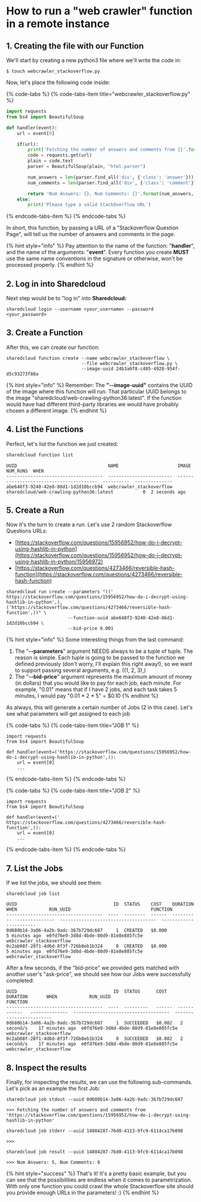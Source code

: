 # How to run a "web crawler" function in a remote instance

## 1. Creating the file with our Function

We'll start by creating a new python3 file where we'll write the code in:

```
$ touch webcrawler_stackoverflow.py
```

Now, let's place the following code inside:

{% code-tabs %}
{% code-tabs-item title="webcrawler\_stackoverflow.py" %}
```python
import requests
from bs4 import BeautifulSoup

def handler(event):
    url = event[0]

    if(url):
        print('Fetching the number of answers and comments from {}'.format(url))
        code = requests.get(url)
        plain = code.text
        parser = BeautifulSoup(plain, "html.parser")

        num_answers = len(parser.find_all('div', {'class': 'answer'}))
        num_comments = len(parser.find_all('div', {'class': 'comment'}))

        return 'Num Answers: {}, Num Comments: {}'.format(num_answers, num_comments)
    else:
        print('Please type a valid StackOverflow URL')
```
{% endcode-tabs-item %}
{% endcode-tabs %}

In short, this function, by passing a URL of a "Stackoverflow Question Page", will tell us the number of answers and comments in the page.

{% hint style="info" %}
 Pay attention to the name of the function: "**handler**", and the name of the arguments: "**event**".  Every function you create **MUST** use the same name conventions in the signature or otherwise, won't be processed properly.
{% endhint %}

## 2. Log in into Sharedcloud

Next step would be to "log in" into **Sharedcloud:**

```text
sharedcloud login --username <your_username> --password <your_password>
```

## 3. Create a Function

After this, we can create our function:

```text
sharedcloud function create --name webcrawler_stackoverflow \
                            --file webcrawler_stackoverflow.py \
                            --image-uuid 24b3a0f8-c405-4928-954f-d5c93273f88a
```

{% hint style="info" %}
Remember: The **"--image-uuid"** contains the UUID of the image where this function will run. That particular UUID belongs to the image "sharedcloud/web-crawling-python36:latest". If the function would have had different third-party libraries we would have probably chosen a different image.
{% endhint %}

## 4. List the Functions

Perfect, let's list the function we just created:

```bash
sharedcloud function list
```

```text
UUID                                  NAME                      IMAGE                                       NUM_RUNS  WHEN
------------------------------------  ------------------------  ----------------------------------------  ----------  --------------
abe648f3-9240-42e0-86d1-1d2d10bccb94  webcrawler_stackoverflow  sharedcloud/web-crawling-python36:latest           0  2 seconds ago
```

## 5. Create a Run

Now it's the turn to create a run. Let's use 2 random Stackoverflow Questions URLs:

* ​[https://stackoverflow.com/questions/15956952/how-do-i-decrypt-using-hashlib-in-python](https://stackoverflow.com/questions/15956952/how-do-i-decrypt-using-hashlib-in-python/15956972)
* [https://stackoverflow.com/questions/4273466/reversible-hash-function](https://stackoverflow.com/questions/4273466/reversible-hash-function)

```text
sharedcloud run create --parameters "(('​https://stackoverflow.com/questions/15956952/how-do-i-decrypt-using-hashlib-in-python',), ('https://stackoverflow.com/questions/4273466/reversible-hash-function',))" \
                       --function-uuid abe648f3-9240-42e0-86d1-1d2d10bccb94 \
                       --bid-price 0.001
```

{% hint style="info" %}
Some interesting things from the last command:

1. The "**--parameters**" argument NEEDS always to be a tuple of tuple. The reason is simple. Each tuple is going to be passed to the function we defined previously \(don't worry, I'll explain this right away!\), so we want to support passing several arguments, e.g. \(\(1, 2, 3\),\)
2. The "**--bid-price**" argument represents the maximum amount of money \(in dollars\) that you would like to pay for each job, each minute. For example, "0.01" means that if I have 2 jobs, and each task takes 5 minutes, I would pay "0.01 \* 2 \* 5" = $0.10
{% endhint %}

As always, this will generate a certain number of Jobs \(2 in this case\). Let's see what parameters will get assigned to each job

{% code-tabs %}
{% code-tabs-item title="JOB 1" %}
```text
import requests
from bs4 import BeautifulSoup

def handler(event=('​https://stackoverflow.com/questions/15956952/how-do-i-decrypt-using-hashlib-in-python',)):
    url = event[0]
    ...
```
{% endcode-tabs-item %}
{% endcode-tabs %}

{% code-tabs %}
{% code-tabs-item title="JOB 2" %}
```text
import requests
from bs4 import BeautifulSoup

def handler(event=('​https://stackoverflow.com/questions/4273466/reversible-hash-function',)):
    url = event[0]
    ...
```
{% endcode-tabs-item %}
{% endcode-tabs %}

## 7. List the Jobs

If we list the jobs, we should see them:

```text
sharedcloud job list
```

```text
UUID                                    ID  STATUS    COST    DURATION    WHEN            RUN_UUID                              FUNCTION
------------------------------------  ----  --------  ------  ----------  --------------  ------------------------------------  -----------------------
0d680b14-3a06-4a2b-9adc-367b729dc687     1  CREATED   $0.000              5 minutes ago  e0fd76e9-3d8d-4bde-80d9-81e8e885fc5e   webcrawler_stackoverflow
0c2ab08f-28f1-4d6d-8f3f-726b8eb1b324     0  CREATED   $0.000              5 minutes ago  e0fd76e9-3d8d-4bde-80d9-81e8e885fc5e   webcrawler_stackoverflow

```

After a few seconds, if the "bid-price" we provided gets matched with another user's "ask-price", we should see how our Jobs were successfully completed:

```text
UUID                                    ID  STATUS      COST    DURATION       WHEN            RUN_UUID                              FUNCTION
------------------------------------  ----  ---------   ------  ------------   --------------  ------------------------------------  ------------------------
0d680b14-3a06-4a2b-9adc-367b729dc687     1  SUCCEEDED   $0.002   2 second/s    17 minutes ago  e0fd76e9-3d8d-4bde-80d9-81e8e885fc5e  webcrawler_stackoverflow
0c2ab08f-28f1-4d6d-8f3f-726b8eb1b324     0  SUCCEEDED   $0.002   2 second/s    17 minutes ago  e0fd76e9-3d8d-4bde-80d9-81e8e885fc5e  webcrawler_stackoverflow
```

## 8. Inspect the results

Finally, for inspecting the results, we can use the following sub-commands. Let's pick as an example the first Job:

```text
sharedcloud job stdout --uuid 0d680b14-3a06-4a2b-9adc-367b729dc687
```

```text
>>> Fetching the number of answers and comments from 'https://stackoverflow.com/questions/15956952/how-do-i-decrypt-using-hashlib-in-python'
```

```text
sharedcloud job stderr --uuid 14804287-76d0-4113-9fc9-6114ca17b098
```

```text
>>>
```

```text
sharedcloud job result --uuid 14804287-76d0-4113-9fc9-6114ca17b098
```

```text
>>> Num Answers: 5, Num Comments: 8
```

{% hint style="success" %}
That's it! It's a pretty basic example, but you can see that the possibilities are endless when it comes to parametrization. With only one function you could crawl the whole Stackoverflow site should you provide enough URLs in the parameters! :\)
{% endhint %}

